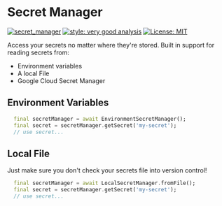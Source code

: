 # Secret Manager

[![secret_manager](https://github.com/Morel-Tech/secret_manager/actions/workflows/secret_manager.yaml/badge.svg?branch=main&event=push)](https://github.com/Morel-Tech/secret_manager/actions/workflows/secret_manager.yaml)
[![style: very good analysis][very_good_analysis_badge]][very_good_analysis_link]
[![License: MIT][license_badge]][license_link]

Access your secrets no matter where they're stored. Built in support for reading secrets from:

- Environment variables
- A local File
- Google Cloud Secret Manager

## Environment Variables

```dart
  final secretManager = await EnvironmentSecretManager();
  final secret = secretManager.getSecret('my-secret');
  // use secret...
```

## Local File

Just make sure you don't check your secrets file into version control!

```dart
  final secretManager = await LocalSecretManager.fromFile();
  final secret = secretManager.getSecret('my-secret');
  // use secret...
```

[license_badge]: https://img.shields.io/badge/license-MIT-blue.svg
[license_link]: https://opensource.org/licenses/MIT
[very_good_analysis_badge]: https://img.shields.io/badge/style-very_good_analysis-B22C89.svg
[very_good_analysis_link]: https://pub.dev/packages/very_good_analysis
